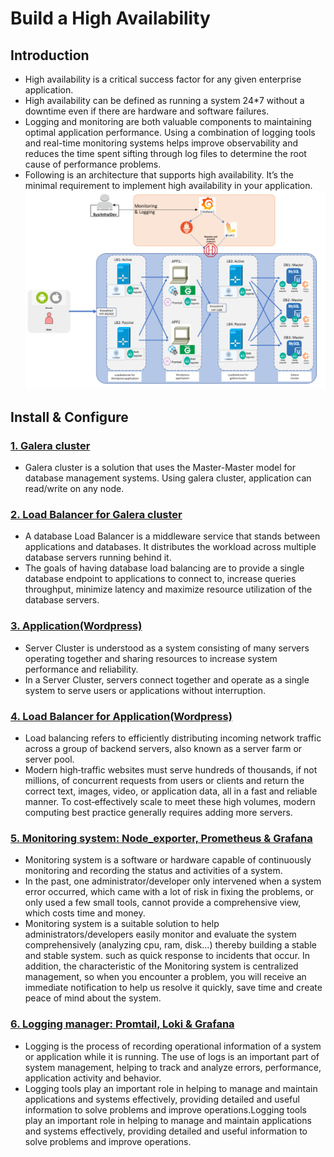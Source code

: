 
# Build a High Availability 
## Introduction
- High availability is a critical success factor for any given enterprise application.
- High availability can be defined as running a system 24*7 without a downtime even if  there are hardware and software failures.
- Logging and monitoring are both valuable components to maintaining optimal application performance. Using a combination of logging tools and real-time monitoring systems helps improve observability and reduces the time spent sifting through log files to determine the root cause of performance problems.
- Following is an architecture that supports high availability. It’s the minimal requirement to implement high availability in your application.
![](https://github.com/kiennt0812/WP-HAStack/blob/main/images/mohinh.png?raw=true)
## Install & Configure
### [1. Galera cluster](https://github.com/kiennt0812/WP-HAStack/tree/main/galera_cluster)
- Galera cluster is a solution that uses the Master-Master model for database management systems. Using galera cluster, application can read/write on any node. 
### [2. Load Balancer for Galera cluster](https://github.com/kiennt0812/WP-HAStack/tree/main/Loadbalancer_galeracluster)
- A database Load Balancer is a middleware service that stands between applications and databases. It distributes the workload across multiple database servers running behind it.
- The goals of having database load balancing are to provide a single database endpoint to applications to connect to, increase queries throughput, minimize latency and maximize resource utilization of the database servers. 
### [3. Application(Wordpress)](https://github.com/kiennt0812/WP-HAStack/tree/main/wordpress_application)
- Server Cluster is understood as a system consisting of many servers operating together and sharing resources to increase system performance and reliability.
- In a Server Cluster, servers connect together and operate as a single system to serve users or applications without interruption.
### [4. Load Balancer for Application(Wordpress)](https://github.com/kiennt0812/WP-HAStack/tree/main/Loadbalancer_wordpress)
- Load balancing refers to efficiently distributing incoming network traffic across a group of backend servers, also known as a server farm or server pool.
- Modern high‑traffic websites must serve hundreds of thousands, if not millions, of concurrent requests from users or clients and return the correct text, images, video, or application data, all in a fast and reliable manner. To cost‑effectively scale to meet these high volumes, modern computing best practice generally requires adding more servers.
### [5. Monitoring system: Node_exporter, Prometheus & Grafana ](https://github.com/kiennt0812/WP-HAStack/tree/main/monitoring_system)
- Monitoring system is a software or hardware capable of continuously monitoring and recording the status and activities of a system.
- In the past, one administrator/developer only intervened when a system error occurred, which came with a lot of risk in fixing the problems, or only used a few small tools, cannot provide a comprehensive view, which costs time and money.
- Monitoring system is a suitable solution to help administrators/developers easily monitor and evaluate the system comprehensively (analyzing cpu, ram, disk...) thereby building a stable and stable system. such as quick response to incidents that occur. In addition, the characteristic of the Monitoring system is centralized management, so when you encounter a problem, you will receive an immediate notification to help us resolve it quickly, save time and create peace of mind about the system.
### [6. Logging manager: Promtail, Loki & Grafana ](https://github.com/kiennt0812/WP-HAStack/tree/main/logging_manager)
- Logging is the process of recording operational information of a system or application while it is running. The use of logs is an important part of system management, helping to track and analyze errors, performance, application activity and behavior.
- Logging tools play an important role in helping to manage and maintain applications and systems effectively, providing detailed and useful information to solve problems and improve operations.Logging tools play an important role in helping to manage and maintain applications and systems effectively, providing detailed and useful information to solve problems and improve operations.